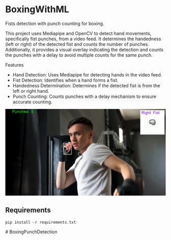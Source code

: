 # BoxingWithML
Fists detection with punch counting for boxing. 

This project uses Mediapipe and OpenCV to detect hand movements, specifically fist punches, from a video feed. It determines the handedness (left or right) of the detected fist and counts the number of punches. Additionally, it provides a visual overlay indicating the detection and counts the punches with a delay to avoid multiple counts for the same punch.

Features
- Hand Detection: Uses Mediapipe for detecting hands in the video feed.
- Fist Detection: Identifies when a hand forms a fist.
- Handedness Determination: Determines if the detected fist is from the left or right hand.
- Punch Counting: Counts punches with a delay mechanism to ensure accurate counting.

![Demo](demo.png)

## Requirements

````
pip install -r requirements.txt
````



#   B o x i n g P u n c h D e t e c t i o n 
 
 